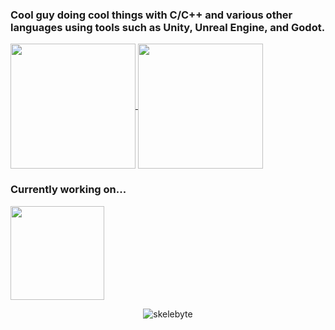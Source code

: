 ### Cool guy doing cool things with C/C++ and various other languages using tools such as Unity, Unreal Engine, and Godot.

<a href="https://github.com/Skelebyte">
  <img height=200 align="center" src="https://github-readme-stats.vercel.app/api?username=Skelebyte&show_icons=true&theme=dracula" />
</a>
<a href="https://github.com/Skelebyte">
  <img height=200 align="center" src="https://github-readme-stats.vercel.app/api/top-langs?username=Skelebyte&show_icons=true&theme=dracula" />
</a>

### Currently working on...
<a href="https://github.com/Skelebyte/LearnOpenGL">
  <img height=150 align="center" src="https://github-readme-stats.vercel.app/api/pin/?username=Skelebyte&repo=LearnOpenGL&theme=dracula" />
</a>
</p>
<p align="center"> <img src="https://komarev.com/ghpvc/?username=skelebyte" alt="skelebyte"/></p>

